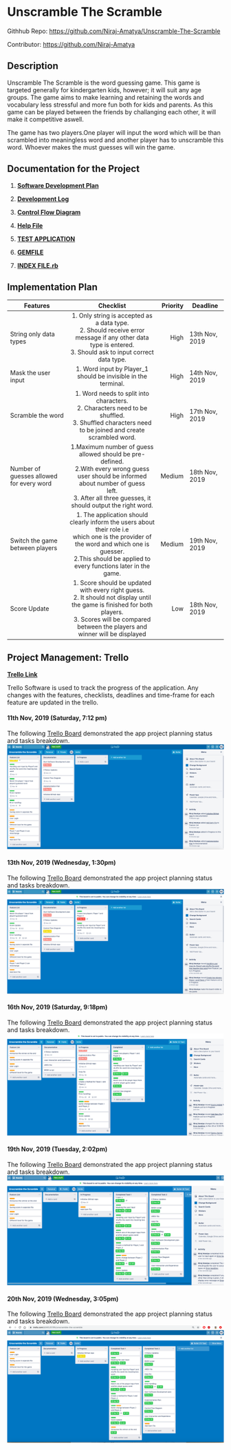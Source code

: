 # **Unscramble The Scramble**

Githhub Repo: https://github.com/Niraj-Amatya/Unscramble-The-Scramble

Contributor: https://github.com/Niraj-Amatya



## **Description**
Unscramble The Scramble is the word guessing game. This game is targeted generally for kindergarten kids, however; it will suit any age groups. The game aims to make learning and retaining the words and vocabulary less stressful and more fun both for kids and parents. As this game can be played between the friends by challanging each other, it will make it competitive aswell.

The game has two players.One player will input the word which will be than scrambled into meaningless word and another player has to unscramble this word. Whoever makes the must guesses will win the game.


## **Documentation for the Project**

1. **[Software Development Plan](https://github.com/Niraj-Amatya/Unscramble-The-Scramble/blob/master/documentation/software-develeopment-plan.md/)**

2. **[Development Log](https://github.com/Niraj-Amatya/Unscramble-The-Scramble/blob/master/development-log.md/)**


 3. **[Control Flow Diagram](https://github.com/Niraj-Amatya/Unscramble-The-Scramble/blob/master/documentation/control-flow-diagram/control-flow-diagram.jpeg/)**

 4. **[Help File](https://github.com/Niraj-Amatya/Unscramble-The-Scramble/blob/master/help-file.md/)**

 6. **[TEST APPLICATION](https://github.com/Niraj-Amatya/Unscramble-The-Scramble/blob/master/test-application.md/)**

 7. **[GEMFILE](https://github.com/Niraj-Amatya/Unscramble-The-Scramble/blob/master/Gemfile/)**

 8. **[INDEX FILE.rb](https://github.com/Niraj-Amatya/Unscramble-The-Scramble/blob/master/index.rb/)**




## **Implementation Plan**


| Features                                 	|                                                                                                     Checklist                                                                                                    	| Priority 	| Deadline       	|
|------------------------------------------	|:----------------------------------------------------------------------------------------------------------------------------------------------------------------------------------------------------------------:	|---------:	|----------------	|
| String only data types                   	| 1. Only string is accepted as a data type. <br>2. Should receive error message if any other data type is entered. <br>3. Should ask to input correct data type.                                                  	|     High 	| 13th Nov, 2019 	|
| Mask the user input                     	|                                                                          1. Word input by Player_1 should be invisible in the terminal.                                                                          	|     High 	| 14th Nov, 2019 	|
| Scramble the word                        	|                                  1. Word needs to split into characters.<br>2. Characters need to be shuffled.<br>3. Shuffled characters need to be joined and create scrambled word.                                 	|     High 	| 17th Nov, 2019 	|
| Number of guesses allowed for every word 	| 1.Maximum number of guess allowed should be pre-defined.<br>2.With every wrong guess user should be informed about number of guess <br>left.<br>3. After all three guesses, it should output the right word.         	| Medium   	| 18th Nov, 2019 	|
| Switch the game between players          	| 1. The application should clearly inform the users about their role i.e<br>which one is the provider of the word and which one is guesser.<br>2.This should be applied to every functions later in the game.<br> 	| Medium   	| 19th Nov, 2019 	|
| Score Update                             	| 1. Score should be updated with every right guess.<br>2. It should not display until the game is finished for both players.<br>3. Scores will be compared between the players and winner will be displayed       	| Low      	| 18th Nov, 2019 	|





## **Project Management: Trello**

**[Trello Link](https://trello.com/b/MEU51lRk/unscramble-the-scramble/)**

Trello Software is used to track the progress of the application. Any changes with the features, checklists, deadlines and time-frame for each feature are updated in the trello. 

#### 11th Nov, 2019 (Saturday, 7:12 pm)
The following [Trello Board](/images/Trello1.png) demonstrated the app project planning status and tasks breakdown.
<img src="./images/Trello1.png" alt="Trello Progress picture-1" />

#### 13th Nov, 2019 (Wednesday, 1:30pm)
The following [Trello Board](/images/Trello2.png) demonstrated the app project planning status and tasks breakdown.
<img src="./images/Trello2.png" alt="Trello Progress picture-2" />

#### 16th Nov, 2019 (Saturday, 9:18pm)
The following [Trello Board](/images/Trello3.png) demonstrated the app project planning status and tasks breakdown.
<img src="./images/Trello3.png" alt="Trello Progress picture-3" />

#### 19th Nov, 2019 (Tuesday, 2:02pm)
The following [Trello Board](/images/Trello4.png) demonstrated the app project planning status and tasks breakdown.
<img src="./images/Trello4.png" alt="Trello Progress picture-2" />

#### 20th Nov, 2019 (Wednesday, 3:05pm)
The following [Trello Board](/images/Trello5.png) demonstrated the app project planning status and tasks breakdown.
<img src="./images/Trello5.png" alt="Trello Final Project picture-2" />


